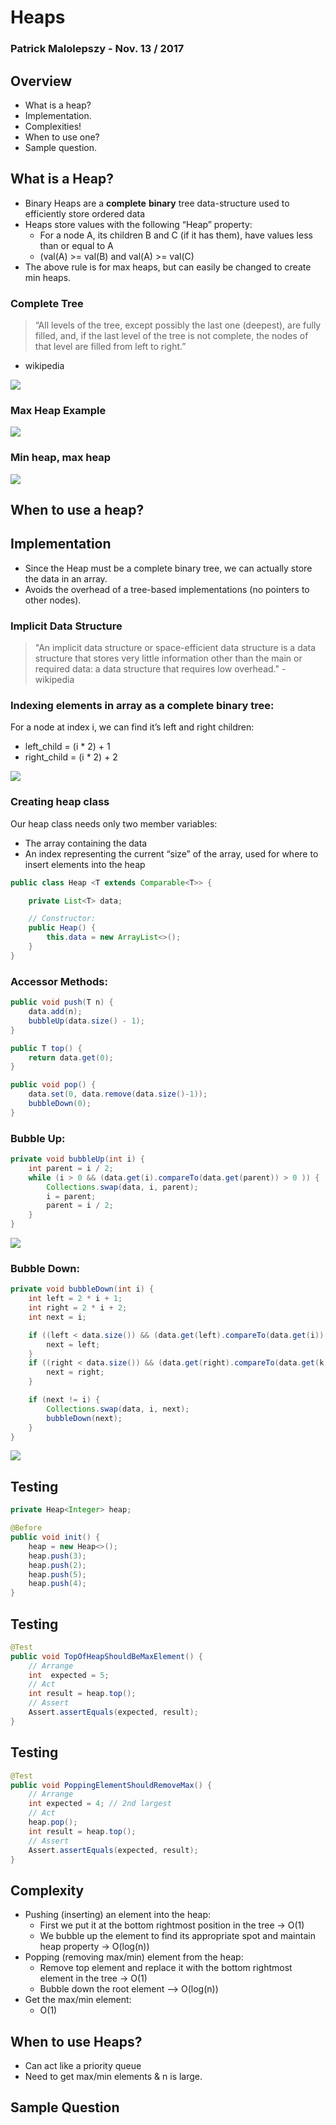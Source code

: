 # Heaps

### Patrick Malolepszy - Nov. 13 / 2017



## Overview

* What is a heap?
* Implementation.
* Complexities!
* When to use one?
* Sample question.



## What is a Heap?

* Binary Heaps are a **complete** **binary** tree data-structure used to efficiently store ordered data
* Heaps store values with the following “Heap” property:
    * For a node A, its children B and C (if it has them), have values less than or equal to A 
    * (val(A) >= val(B) and val(A) >= val(C)
* The above rule is for max heaps, but can easily be changed to create min heaps.


### Complete Tree

> “All levels of the tree, except possibly the last one (deepest), are fully filled, and, if the last level of the tree is not complete, the nodes of that level are filled from left to right.”
- wikipedia


![](../img/CompleteBinary.jpg)


### Max Heap Example

![](../img/maxHeap.png)


### Min heap, max heap

![](../img/heap.bmp)



## When to use a heap?




## Implementation

* Since the Heap must be a complete binary tree, we can actually store the data in an array.
* Avoids the overhead of a tree-based implementations (no pointers to other nodes).


### Implicit Data Structure

> "An implicit data structure or space-efficient data structure is a data structure that stores very little information other than the main or required data: a data structure that requires low overhead." - wikipedia


### Indexing elements in array as a complete binary tree:

For a node at index i, we can find it’s left and right children:

* left_child = (i * 2) + 1
* right_child = (i * 2) + 2


![](../img/completeTreeArray.gif)


### Creating heap class

Our heap class needs only two member variables:

* The array containing the data
* An index representing the current “size” of the array, used for where to insert elements into the heap


```java
public class Heap <T extends Comparable<T>> {

    private List<T> data;

    // Constructor:
    public Heap() {
        this.data = new ArrayList<>();
    }
}
```


### Accessor Methods:

```java
public void push(T n) {
    data.add(n);
    bubbleUp(data.size() - 1);
}

public T top() {
    return data.get(0);
}

public void pop() {
    data.set(0, data.remove(data.size()-1));
    bubbleDown(0);
}
```


### Bubble Up:

```java
private void bubbleUp(int i) {
    int parent = i / 2;
    while (i > 0 && (data.get(i).compareTo(data.get(parent)) > 0 )) {
        Collections.swap(data, i, parent);
        i = parent;
        parent = i / 2;
    }
}
```


![](../img/Insert-Bubble-Up-Min-Heap.gif)


### Bubble Down:

```java
private void bubbleDown(int i) {
    int left = 2 * i + 1;
    int right = 2 * i + 2;
    int next = i;

    if ((left < data.size()) && (data.get(left).compareTo(data.get(i)) > 0)) {
        next = left;
    }
    if ((right < data.size()) && (data.get(right).compareTo(data.get(k)) > 0)) {
        next = right;
    }

    if (next != i) {
        Collections.swap(data, i, next);
        bubbleDown(next);
    }
}
```


![](../img/bubbleDown.gif)


## Testing

```java
private Heap<Integer> heap;

@Before
public void init() {
    heap = new Heap<>();
    heap.push(3);
    heap.push(2);
    heap.push(5);
    heap.push(4);
}
```

## Testing

```java
@Test
public void TopOfHeapShouldBeMaxElement() {
    // Arrange
    int  expected = 5;
    // Act
    int result = heap.top();
    // Assert
    Assert.assertEquals(expected, result);
}
```

## Testing

```java
@Test
public void PoppingElementShouldRemoveMax() {
    // Arrange
    int expected = 4; // 2nd largest
    // Act
    heap.pop();
    int result = heap.top();
    // Assert
    Assert.assertEquals(expected, result);
}
```


## Complexity

* Pushing (inserting) an element into the heap:
    * First we put it at the bottom rightmost position in the tree -> O(1)
    * We bubble up the element to find its appropriate spot and maintain heap property -> O(log(n))
* Popping (removing max/min) element from the heap:
    * Remove top element and replace it with the bottom rightmost element in the tree -> O(1)
    * Bubble down the root element --> O(log(n))
* Get the max/min element:
    * O(1)



## When to use Heaps?

* Can act like a priority queue
* Need to get max/min elements & n is large.



## Sample Question


